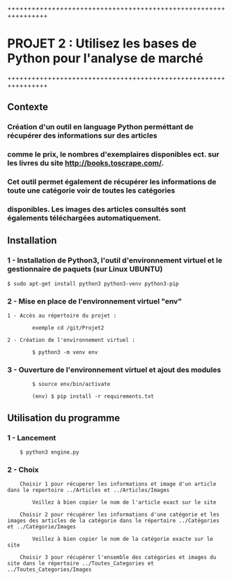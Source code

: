 ++++++++++++++++++++++++++++++++++++++++++++++++++++++++++++++++

# PROJET 2 : Utilisez les bases de Python pour l'analyse de marché

++++++++++++++++++++++++++++++++++++++++++++++++++++++++++++++++

## Contexte

### Création d'un outil en language Python perméttant de récupérer des informations sur des articles
### comme le prix, le nombres d'exemplaires disponibles ect. sur les livres du site http://books.toscrape.com/.
### Cet outil permet également de récupérer les informations de toute une catégorie voir de toutes les catégories 
### disponibles. Les images des articles consultés sont égalements téléchargées automatiquement.

## Installation

### 1 - Installation de Python3, l'outil d'environnement virtuel et le gestionnaire de paquets (sur Linux UBUNTU)
    
    $ sudo apt-get install python3 python3-venv python3-pip


### 2 - Mise en place de l'environnement virtuel "env"

    1 - Accès au répertoire du projet :
            
            exemple cd /git/Projet2

    2 - Création de l'environnement virtuel :
            
            $ python3 -m venv env

### 3 - Ouverture de l'environnement virtuel et ajout des modules

            $ source env/bin/activate
            
            (env) $ pip install -r requirements.txt
            

## Utilisation du programme

### 1 - Lancement

        $ python3 engine.py

### 2 - Choix

        Choisir 1 pour récuperer les informations et image d'un article dans le repertoire ../Articles et ../Articles/Images 
            
            Veillez à bien copier le nom de l'article exact sur le site

        Choisir 2 pour récupérer les informations d'une catégorie et les images des articles de la catégorie dans le répertoire ../Catégories et ../Catégorie/Images 

            Veillez à bien copier le nom de la catégorie exacte sur le site
    
        Choisir 3 pour récupérer l'ensemble des catégories et images du site dans le répertoire ../Toutes_Categories et ../Toutes_Categories/Images 


